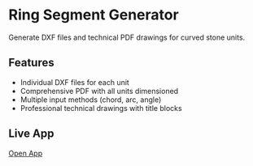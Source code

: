 # Ring Segment Generator

Generate DXF files and technical PDF drawings for curved stone units.

## Features
- Individual DXF files for each unit
- Comprehensive PDF with all units dimensioned
- Multiple input methods (chord, arc, angle)
- Professional technical drawings with title blocks

## Live App
[Open App](https://your-app-url.streamlit.app)
